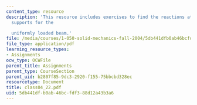 ```yaml
---
content_type: resource
description: 'This resource includes exercises to find the reactions at the three
  supports for the

  uniformly loaded beam.'
file: /media/courses/1-050-solid-mechanics-fall-2004/5db441dfb0ab46bcfdf388d12a43b3a6_class04_22.pdf
file_type: application/pdf
learning_resource_types:
- Assignments
ocw_type: OCWFile
parent_title: Assignments
parent_type: CourseSection
parent_uid: b2807f85-9dc3-2920-f155-75bbcbd328ec
resourcetype: Document
title: class04_22.pdf
uid: 5db441df-b0ab-46bc-fdf3-88d12a43b3a6
---
```

